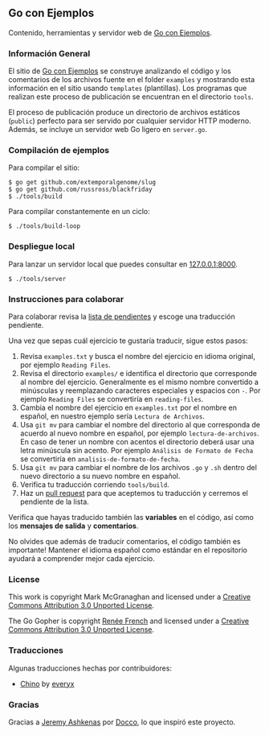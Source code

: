 ## Go con Ejemplos

Contenido, herramientas y servidor web de [Go con Ejemplos][1].

### Información General

El sitio de [Go con Ejemplos][1] se construye analizando el código y los
comentarios de los archivos fuente en el folder `examples` y mostrando esta
información en el sitio usando `templates` (plantillas). Los programas que
realizan este proceso de publicación se encuentran en el directorio `tools`.

El proceso de publicación produce un directorio de archivos estáticos
(`public`) perfecto para ser servido por cualquier servidor HTTP moderno.
Además, se incluye un servidor web Go ligero en `server.go`.

### Compilación de ejemplos

Para compilar el sitio:

```console
$ go get github.com/extemporalgenome/slug
$ go get github.com/russross/blackfriday
$ ./tools/build
```

Para compilar constantemente en un ciclo:

```console
$ ./tools/build-loop
```

### Despliegue local

Para lanzar un servidor local que puedes consultar en
[127.0.0.1:8000](http://127.0.0.1:8000).

```console
$ ./tools/server
```

### Instrucciones para colaborar

Para colaborar revisa la [lista de pendientes][2] y escoge una traducción
pendiente.

Una vez que sepas cuál ejercicio te gustaría traducir, sigue estos pasos:

1. Revisa `examples.txt` y busca el nombre del ejercicio en idioma original,
   por ejemplo `Reading Files`.
2. Revisa el directorio `examples/` e identifica el directorio que corresponde
   al nombre del ejercicio. Generalmente es el mismo nombre convertido a
   minúsculas y reemplazando caracteres especiales y espacios con `-`. Por
   ejemplo `Reading Files` se convertiría en `reading-files`.
3. Cambia el nombre del ejercicio en `examples.txt` por el nombre en español,
   en nuestro ejemplo sería `Lectura de Archivos`.
4. Usa `git mv` para cambiar el nombre del directorio al que corresponda de
   acuerdo al nuevo nombre en español, por ejemplo `lectura-de-archivos`. En
   caso de tener un nombre con acentos el directorio deberá usar una letra
   minúscula sin acento. Por ejemplo `Análisis de Formato de Fecha` se
   convertiría en `analisis-de-formato-de-fecha`.
5. Usa `git mv` para cambiar el nombre de los archivos `.go` y `.sh` dentro del
   nuevo directorio a su nuevo nombre en español.
6. Verifica tu traducción corriendo `tools/build`.
7. Haz un [pull request][3] para que aceptemos tu traducción y cerremos el
   pendiente de la lista.

Verifica que hayas traducido también las **variables** en el código, así como los
**mensajes de salida** y **comentarios**. 

No olvides que además de traducir comentarios, el código también es importante! 
Mantener el idioma español como estándar en el repositorio ayudará a comprender 
mejor cada ejercicio. 

### License

This work is copyright Mark McGranaghan and licensed under a
[Creative Commons Attribution 3.0 Unported License](http://creativecommons.org/licenses/by/3.0/).

The Go Gopher is copyright [Renée French](http://reneefrench.blogspot.com/) and licensed under a
[Creative Commons Attribution 3.0 Unported License](http://creativecommons.org/licenses/by/3.0/).


### Traducciones

Algunas traducciones hechas por contribuidores:

* [Chino](http://everyx.github.io/gobyexample/) by [everyx](https://github.com/everyx)

### Gracias

Gracias a [Jeremy Ashkenas](https://github.com/jashkenas) por
[Docco](http://jashkenas.github.com/docco/), lo que inspiró este proyecto.

[1]: http://goconejemplos.com
[2]: https://github.com/dabit/gobyexample/issues
[3]: https://help.github.com/articles/creating-a-pull-request
